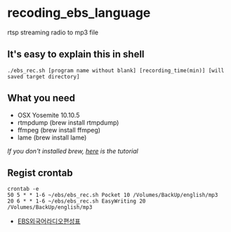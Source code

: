 # recoding_ebs_language
rtsp streaming radio to mp3 file

## It's easy to explain this in shell
```shell
./ebs_rec.sh [program name without blank] [recording_time(min)] [will saved target directory]
```

## What you need
- OSX Yosemite 10.10.5
- rtmpdump (brew install rtmpdump)
- ffmpeg (brew install ffmpeg)
- lame (brew install lame)

*If you don't installed brew, [here](http://brew.sh/index_ko.html) is the tutorial*

## Regist crontab

```shell
crontab -e
50 5 * * 1-6 ~/ebs/ebs_rec.sh Pocket 10 /Volumes/BackUp/english/mp3
20 6 * * 1-6 ~/ebs/ebs_rec.sh EasyWriting 20 /Volumes/BackUp/english/mp3
```

* [EBS외국어라디오편성표](http://www.ebs.co.kr/schedule?channelCd=IRADIO&onor=IRADIO)


